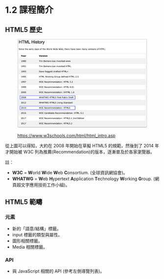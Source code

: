 # 1.2 課程簡介

## HTML5 歷史

<figure><img src="../.gitbook/assets/html5_history_new.png" alt=""><figcaption><p><a href="https://www.w3schools.com/html/html_intro.asp">https://www.w3schools.com/html/html_intro.asp</a></p></figcaption></figure>

從上圖可以得知，大約在 2008 年開始在草擬 HTML5 的規範，然後到了 2014 年才開始被 W3C 列為推薦(Recommendation)的版本，逐漸普及於各家瀏覽器。

註：

* **W3C** = **W**orld **W**ide **W**eb **C**onsortium. (全球資訊網協會)。
* **WHATWG** = **W**eb **H**ypertext **A**pplication **T**echnology **W**orking **G**roup. (網頁超文字應用技術工作小組)。



## HTML5 範疇

### 元素

* 新的「語意/結構」標籤。
* input 標籤的類型與屬性。
* 圖形相關標籤。
* Media 相關標籤。

### API

* 與 JavaScript 相關的 API (參考左側導覽列表)。

